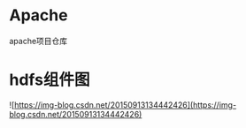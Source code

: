 # Apache
apache项目仓库
# hdfs组件图
![https://img-blog.csdn.net/20150913134442426](https://img-blog.csdn.net/20150913134442426)
